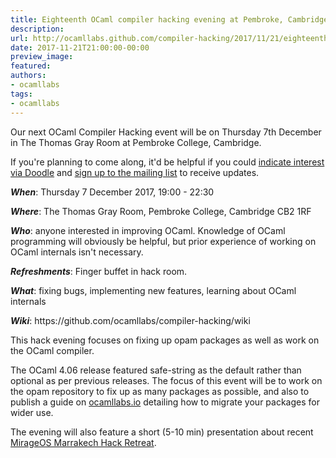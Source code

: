 ```yaml
---
title: Eighteenth OCaml compiler hacking evening at Pembroke, Cambridge
description:
url: http://ocamllabs.github.com/compiler-hacking/2017/11/21/eighteenth-compiler-hacking-december
date: 2017-11-21T21:00:00-00:00
preview_image:
featured:
authors:
- ocamllabs
tags:
- ocamllabs
---
```


<p>Our next OCaml Compiler Hacking event will be on Thursday 7th December in The Thomas Gray Room at Pembroke College, Cambridge.</p>

<p>If you're planning to come along, it'd be helpful if you could <a href="https://doodle.com/poll/khqk6i49r4828apu">indicate interest via Doodle</a> and <a href="http://lists.ocaml.org/admin/cam-compiler-hacking">sign up to the mailing list</a> to receive updates.</p>

<p><em><strong>When</strong></em>: Thursday 7 December 2017, 19:00 - 22:30</p>

<p><em><strong>Where</strong></em>: The Thomas Gray Room, Pembroke College, Cambridge CB2 1RF</p>

<p><em><strong>Who</strong></em>: anyone interested in improving OCaml. Knowledge of OCaml programming will obviously be helpful, but prior experience of working on OCaml internals isn't necessary.</p>

<p><em><strong>Refreshments</strong></em>: Finger buffet in hack room.</p>

<p><em><strong>What</strong></em>: fixing bugs, implementing new features, learning about OCaml internals</p>

<p><em><strong>Wiki</strong></em>: https://github.com/ocamllabs/compiler-hacking/wiki</p>

<p>This hack evening focuses on fixing up opam packages as well as work on the OCaml compiler.</p>

<p>The OCaml 4.06 release featured safe-string as the default rather than optional as per previous releases. The focus of this event will be to work on the opam repository to fix up as many packages as possible, and also to publish a guide on <a href="http://ocamllabs.io/">ocamllabs.io</a> detailing how to migrate your packages for wider use.</p>

<p>The evening will also feature a short (5-10 min) presentation about recent <a href="http://marrakech2017.mirage.io/">MirageOS Marrakech Hack Retreat</a>.&#8203;</p>


